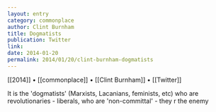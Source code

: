 ```yaml
---
layout: entry
category: commonplace
author: Clint Burnham
title: Dogmatists
publication: Twitter
link: 
date: 2014-01-20
permalink: 2014/01/20/clint-burnham-dogmatists
---
```


[[2014]] • [[commonplace]] • [[Clint Burnham]] • [[Twitter]]

It is the 'dogmatists' (Marxists, Lacanians, feminists, etc) who are revolutionaries - liberals, who are 'non-committal' - they r the enemy

